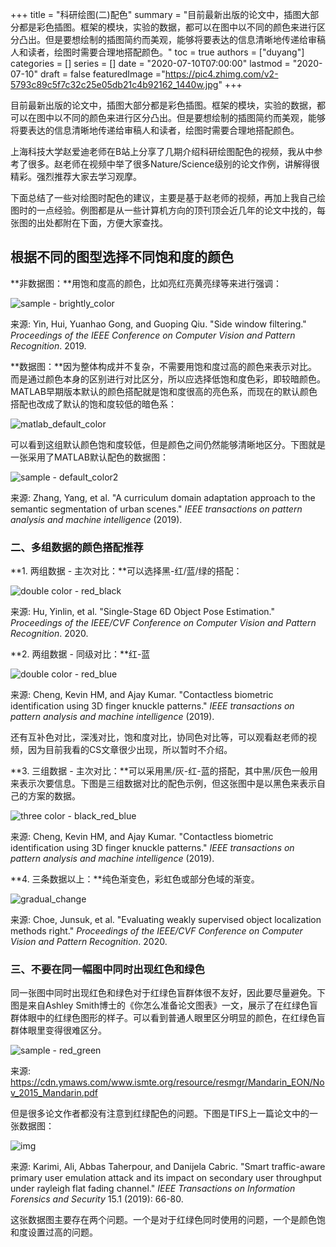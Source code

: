 +++
title = "科研绘图(二)配色"
summary = "目前最新出版的论文中，插图大部分都是彩色插图。框架的模块，实验的数据，都可以在图中以不同的颜色来进行区分凸出。但是要想绘制的插图简约而美观，能够将要表达的信息清晰地传递给审稿人和读者，绘图时需要合理地搭配颜色。"
toc = true
authors = ["duyang"]
categories = []
series = []
date = "2020-07-10T07:00:00"
lastmod = "2020-07-10"
draft = false
featuredImage ="https://pic4.zhimg.com/v2-5793c89c5f7c32c25e05db21c4b92162_1440w.jpg"
+++

目前最新出版的论文中，插图大部分都是彩色插图。框架的模块，实验的数据，都可以在图中以不同的颜色来进行区分凸出。但是要想绘制的插图简约而美观，能够将要表达的信息清晰地传递给审稿人和读者，绘图时需要合理地搭配颜色。

上海科技大学赵爱迪老师在B站上分享了几期介绍科研绘图配色的视频，我从中参考了很多。赵老师在视频中举了很多Nature/Science级别的论文作例，讲解得很精彩。强烈推荐大家去学习观摩。

下面总结了一些对绘图时配色的建议，主要是基于赵老师的视频，再加上我自己绘图时的一点经验。例图都是从一些计算机方向的顶刊顶会近几年的论文中找的，每张图的出处都附在下面，方便大家查找。

## 根据不同的图型选择不同饱和度的颜色

**非数据图：**用饱和度高的颜色，比如亮红亮黄亮绿等来进行强调：

![sample - brightly_color](https://i.loli.net/2020/12/05/Ng7WJe8jfmBZkLs.png)

来源: Yin, Hui, Yuanhao Gong, and Guoping Qiu. "Side window filtering." *Proceedings of the IEEE Conference on Computer Vision and Pattern Recognition*. 2019.

**数据图：**因为整体构成并不复杂，不需要用饱和度过高的颜色来表示对比。而是通过颜色本身的区别进行对比区分，所以应选择低饱和度色彩，即较暗颜色。MATLAB早期版本默认的颜色搭配就是饱和度很高的亮色系，而现在的默认颜色搭配也改成了默认的饱和度较低的暗色系：

![matlab_default_color](https://i.loli.net/2020/12/05/JEmQWFBkXpYP5Oy.png)

可以看到这组默认颜色饱和度较低，但是颜色之间仍然能够清晰地区分。下图就是一张采用了MATLAB默认配色的数据图：

![sample - default_color2](https://i.loli.net/2020/12/05/1QknCYKijmWsraE.png)

来源: Zhang, Yang, et al. "A curriculum domain adaptation approach to the semantic segmentation of urban scenes." *IEEE transactions on pattern analysis and machine intelligence* (2019).

### 二、多组数据的颜色搭配推荐

**1. 两组数据 - 主次对比：**可以选择黑-红/蓝/绿的搭配：

![double color - red_black](https://i.loli.net/2020/12/05/CZ5HiSuboIsJcVz.png)

来源: Hu, Yinlin, et al. "Single-Stage 6D Object Pose Estimation." *Proceedings of the IEEE/CVF Conference on Computer Vision and Pattern Recognition*. 2020.

**2. 两组数据 - 同级对比：**红-蓝

![double color - red_blue](https://i.loli.net/2020/12/05/iUY2buyJf1FRGZ8.png)

来源: Cheng, Kevin HM, and Ajay Kumar. "Contactless biometric identification using 3D finger knuckle patterns." *IEEE transactions on pattern analysis and machine intelligence* (2019).

还有互补色对比，深浅对比，饱和度对比，协同色对比等，可以观看赵老师的视频，因为目前我看的CS文章很少出现，所以暂时不介绍。

**3. 三组数据 - 主次对比：**可以采用黑/灰-红-蓝的搭配，其中黑/灰色一般用来表示次要信息。下图是三组数据对比的配色示例，但这张图中是以黑色来表示自己的方案的数据。

![three color - black_red_blue](https://i.loli.net/2020/12/05/ocOv7ta1fQlBZHL.png)

来源: Cheng, Kevin HM, and Ajay Kumar. "Contactless biometric identification using 3D finger knuckle patterns." *IEEE transactions on pattern analysis and machine intelligence* (2019).

**4. 三条数据以上：**纯色渐变色，彩虹色或部分色域的渐变。

![gradual_change](https://i.loli.net/2020/12/05/JNj9ZR1b7qlzmck.png)

来源: Choe, Junsuk, et al. "Evaluating weakly supervised object localization methods right." *Proceedings of the IEEE/CVF Conference on Computer Vision and Pattern Recognition*. 2020.

### 三、不要在同一幅图中同时出现红色和绿色

同一张图中同时出现红色和绿色对于红绿色盲群体很不友好，因此要尽量避免。下图是来自Ashley Smith博士的《你怎么准备论文图表》一文，展示了在红绿色盲群体眼中的红绿色图形的样子。可以看到普通人眼里区分明显的颜色，在红绿色盲群体眼里变得很难区分。

![sample - red_green](https://i.loli.net/2020/12/05/nqzagADIpOlL8Hj.png)

来源: https://cdn.ymaws.com/www.ismte.org/resource/resmgr/Mandarin_EON/Nov_2015_Mandarin.pdf

但是很多论文作者都没有注意到红绿配色的问题。下图是TIFS上一篇论文中的一张数据图：

![img](https://pic4.zhimg.com/80/v2-d61f5bd71d5fd1ae0c6a106a780e910b_720w.jpg)

来源: Karimi, Ali, Abbas Taherpour, and Danijela Cabric. "Smart traffic-aware primary user emulation attack and its impact on secondary user throughput under rayleigh flat fading channel." *IEEE Transactions on Information Forensics and Security* 15.1 (2019): 66-80.

这张数据图主要存在两个问题。一个是对于红绿色同时使用的问题，一个是颜色饱和度设置过高的问题。







